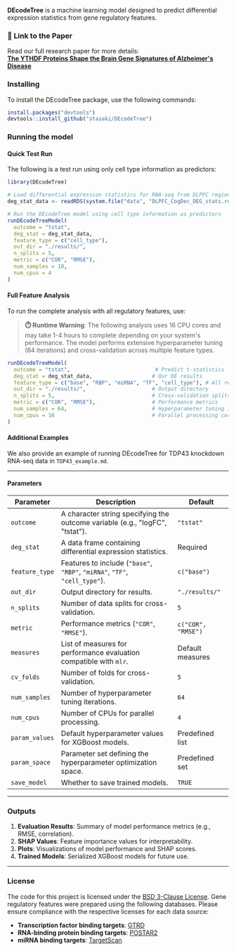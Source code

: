 **DEcodeTree** is a machine learning model designed to predict differential expression statistics from gene regulatory features.

### 📜 Link to the Paper
Read our full research paper for more details:  
[**The YTHDF Proteins Shape the Brain Gene Signatures of Alzheimer's Disease**](https://www.biorxiv.org/content/10.1101/2024.10.23.619425v1)

### Installing
To install the DEcodeTree package, use the following commands:
``` r
install.packages("devtools")
devtools::install_github("stasaki/DEcodeTree")
```

### Running the model

#### Quick Test Run
The following is a test run using only cell type information as predictors:

```r
library(DEcodeTree)

# Load differential expression statistics for RNA-seq from DLPFC regions against cognitive decline in ROSMAP cohorts
deg_stat_data <- readRDS(system.file("data", "DLPFC_CogDec_DEG_stats.rds", package = "DEcodeTree"))

# Run the DEcodeTree model using cell type information as predictors
runDEcodeTreeModel(
  outcome = "tstat",
  deg_stat = deg_stat_data,
  feature_type = c("cell_type"),
  out_dir = "./results/",
  n_splits = 5,
  metric = c("COR", "RMSE"),
  num_samples = 10,
  num_cpus = 4
)
```

#### Full Feature Analysis
To run the complete analysis with all regulatory features, use:

> **⏱️ Runtime Warning**: The following analysis uses 16 CPU cores and may take 1-4 hours to complete depending on your system's performance. The model performs extensive hyperparameter tuning (64 iterations) and cross-validation across multiple feature types.

```r
runDEcodeTreeModel(
  outcome = "tstat",                           # Predict t-statistics
  deg_stat = deg_stat_data,                   # Our DE results
  feature_type = c("base", "RBP", "miRNA", "TF", "cell_type"), # All regulatory features
  out_dir = "./results/",                     # Output directory
  n_splits = 5,                               # Cross-validation splits
  metric = c("COR", "RMSE"),                  # Performance metrics
  num_samples = 64,                           # Hyperparameter tuning iterations
  num_cpus = 16                               # Parallel processing cores
) 
```

#### Additional Examples
We also provide an example of running DEcodeTree for TDP43 knockdown RNA-seq data in `TDP43_example.md`.

---

#### Parameters

| Parameter       | Description                                                                                     | Default          |
|------------------|-------------------------------------------------------------------------------------------------|------------------|
| `outcome`       | A character string specifying the outcome variable (e.g., "logFC", "tstat").                   | `"tstat"`       |
| `deg_stat`      | A data frame containing differential expression statistics.                                    | Required         |
| `feature_type`  | Features to include (`"base"`, `"RBP"`, `"miRNA"`, `"TF"`, `"cell_type"`).                     | `c("base")`     |
| `out_dir`       | Output directory for results.                                                                  | `"./results/"`  |
| `n_splits`      | Number of data splits for cross-validation.                                                    | `5`             |
| `metric`        | Performance metrics (`"COR"`, `"RMSE"`).                                                       | `c("COR", "RMSE")` |
| `measures`      | List of measures for performance evaluation compatible with `mlr`.                             | Default measures |
| `cv_folds`      | Number of folds for cross-validation.                                                          | `5`             |
| `num_samples`   | Number of hyperparameter tuning iterations.                                                    | `64`            |
| `num_cpus`      | Number of CPUs for parallel processing.                                                        | `4`             |
| `param_values`  | Default hyperparameter values for XGBoost models.                                              | Predefined list |
| `param_space`   | Parameter set defining the hyperparameter optimization space.                                  | Predefined set  |
| `save_model`    | Whether to save trained models.                                                                | `TRUE`          |

---

### Outputs

1. **Evaluation Results**: Summary of model performance metrics (e.g., RMSE, correlation).
2. **SHAP Values**: Feature importance values for interpretability.
3. **Plots**: Visualizations of model performance and SHAP scores.
4. **Trained Models**: Serialized XGBoost models for future use.

---

### License
The code for this project is licensed under the [BSD 3-Clause License](LICENSE). Gene regulatory features were prepared using the following databases. Please ensure compliance with the respective licenses for each data source:
- **Transcription factor binding targets**: [GTRD](https://doi.org/10.1093/nar/gky1128)  
- **RNA-binding protein binding targets**: [POSTAR2](https://doi.org/10.1093/nar/gky830)  
- **miRNA binding targets**: [TargetScan](https://doi.org/10.7554/eLife.05005)